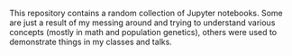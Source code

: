 This repository contains a random collection of Jupyter notebooks. Some are
just a result of my messing around and trying to understand various concepts
(mostly in math and population genetics), others were used to demonstrate
things in my classes and talks.
